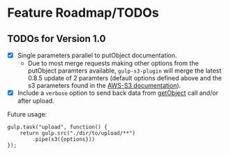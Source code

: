 # Feature Roadmap/TODOs

## TODOs for Version 1.0

- [x] Single parameters parallel to putObject documentation.
  * Due to most merge requests making other options from the putObject paramters
    available, `gulp-s3-plugin` will merge the latest 0.8.5 update of 2 paramters (default options defined above and the s3 parameters found in the [AWS-S3 documentation](http://docs.aws.amazon.com/AWSJavaScriptSDK/latest/AWS/S3.html#putObject-property)).
- [x] Include a `verbose` option to send back data from [getObject](http://docs.aws.amazon.com/AWSJavaScriptSDK/latest/AWS/S3.html#getObject-property) call and/or after upload.

Future usage:

    gulp.task("upload", function() {
        return gulp.src("./dir/to/upload/**")
            .pipe(s3({options}))
    });